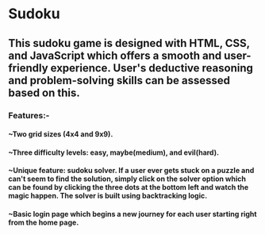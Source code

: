 # Sudoku

## This sudoku game is designed with HTML, CSS, and JavaScript which offers a smooth and user-friendly experience. User's deductive reasoning and problem-solving skills can be assessed based on this.

### Features:-
#### ~Two grid sizes (4x4 and 9x9).
#### ~Three difficulty levels: easy, maybe(medium), and evil(hard). 
#### ~Unique feature: sudoku solver. If a user ever gets stuck on a puzzle and can't seem to find the solution, simply click on the solver option which can be found by clicking the three dots at the bottom left and watch the magic happen. The solver is built using backtracking logic.
#### ~Basic login page which begins a new journey for each user starting right from the home page.
